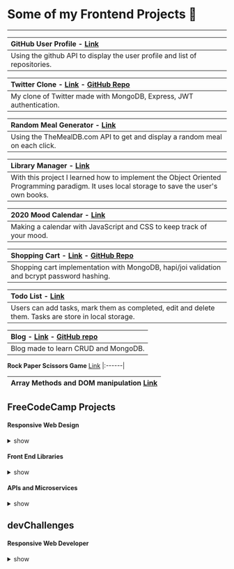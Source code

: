 # Some of my Frontend Projects :rocket:
---

|**GitHub User Profile** - [Link](https://github.com/ezzep66/github-profile-api)|
|:------|
|Using the github API to display the user profile and list of repositories.|


|**Twitter Clone** -  [Link](https://quiet-wave-46430.herokuapp.com/) - [GitHub Repo](https://github.com/ezzep66/twita-clone)|
|:------|
|My clone of Twitter made with MongoDB, Express, JWT authentication.|


|**Random Meal Generator** - [Link](https://github.com/ezzep66/random-meal-generator)|
|:------|
|Using the TheMealDB.com API to get and display a random meal on each click.|


|**Library Manager** - [Link](https://github.com/ezzep66/library-local-storage)|
|:------|
|With this project I learned how to implement the Object Oriented Programming paradigm. It uses local storage to save the user's own books.|


|**2020 Mood Calendar** - [Link](https://github.com/ezzep66/mood-tracker)|
|:------|
|Making a calendar with JavaScript and CSS to keep track of your mood.|


|**Shopping Cart** - [Link](https://aqueous-meadow-37744.herokuapp.com/) - [GitHub Repo](https://github.com/ezzep66/shopping-cart)|
|:------|
|Shopping cart implementation with MongoDB, hapi/joi validation and bcrypt password hashing.|


|**Todo List** - [Link](https://github.com/ezzep66/todo-js)|
|:------|
|Users can add tasks, mark them as completed, edit and delete them. Tasks are store in local storage.|


|**Blog** - [Link](https://obscure-hollows-19823.herokuapp.com/) - [GitHub repo](https://github.com/ezzep66/crud-blog)|
|:------|
|Blog made to learn CRUD and MongoDB.|

**Rock Paper Scissors Game** [Link](https://github.com/ezzep66/rock-paper-scissors)
|:------|

|**Array Methods and DOM manipulation** [Link](https://github.com/ezzep66/DOM-Array-Methods)|
|:------|

## FreeCodeCamp Projects

#### Responsive Web Design

<details><summary>show</summary>  
  
[Tribute Page](https://codepen.io/ezequiel_/full/WmYYYB)

[Contact Form](https://codepen.io/ezequiel_/full/jJdPgz)

[Landing Page](https://codepen.io/ezequiel_/full/EMJjYW)

[Technical Documentation](https://codepen.io/ezequiel_/full/ZPNedE)
</details>

#### Front End Libraries

<details><summary>show</summary>
  
  [Random Quote Machine](https://codepen.io/ezequiel_/full/zgoJQX) [w/React](https://ecaste-quotes.vercel.app/) 
  
  [Markdown Previewer](https://github.com/EzequielCaste/react-markdown-previewer)
  
  [Drum Machine](https://github.com/EzequielCaste/react-drum-machine)
  
  [JavaScript Calculator](https://github.com/EzequielCaste/react-calculator)
  
  [Pomodoro Clock](https://github.com/EzequielCaste/react-pomodoro-clock)
  
  </details>
  
#### APIs and Microservices

<details><summary>show</summary>
  
  [Timestamp Microservice](https://github.com/EzequielCaste/Timestamp-Microservice)  
  
  [Request Header Parser](https://github.com/EzequielCaste/Request-Header-Parser-Microservice)
  
  [URL Shortener](https://github.com/EzequielCaste/microurl-api)
  
  [Exercise Tracker](https://github.com/EzequielCaste/Exercise-Tracker)
  
  [File Metadata](https://github.com/EzequielCaste/File-Metadata-Microservice)
  
  </details>
  
## devChallenges

#### Responsive Web Developer

<details><summary>show</summary>
  
  [404 Not Found](https://github.com/EzequielCaste/404-not-found-challenge)  
  
  [My Team](https://github.com/EzequielCaste/my-team-page)
  
  [Interior Consultant](https://github.com/EzequielCaste/interior-consultant)
  
  [Recipe Page](https://github.com/EzequielCaste/recipe-page-challenge)
  
  [My Gallery](https://github.com/EzequielCaste/my-gallery-challenge)
  
  [Checkout Page](https://github.com/EzequielCaste/checkout-page-challenge)
    
  [My Homepage](https://github.com/EzequielCaste/homepage-challenge)
  
  [My Portfolio](https://github.com/EzequielCaste/my-portfolio-React)
  
  </details>
